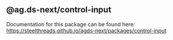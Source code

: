 ## @ag.ds-next/control-input

Documentation for this package can be found here: https://steelthreads.github.io/agds-next/packages/control-input
